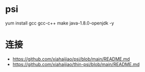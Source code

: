 # psi

yum install gcc gcc-c++ make java-1.8.0-openjdk -y 




# 连接
- https://github.com/xiahaijiao/psi/blob/main/README.md
- https://github.com/xiahaijiao/thin-psi/blob/main/README.md 
